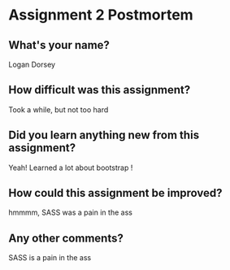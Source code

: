 # Assignment 2 Postmortem

## What's your name?
Logan Dorsey
## How difficult was this assignment?
Took a while, but not too hard


## Did you learn anything new from this assignment?
Yeah! Learned a lot about bootstrap !


## How could this assignment be improved?
hmmmm, SASS was a pain in the ass


## Any other comments?
SASS is a pain in the ass
